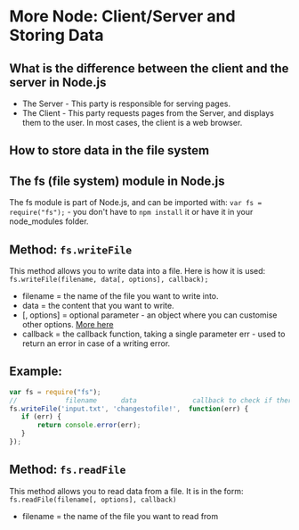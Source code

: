 # More Node: Client/Server and Storing Data

## What is the difference between the client and the server in Node.js
* The Server - This party is responsible for serving pages.
* The Client - This party requests pages from the Server, and displays them to the user. In most cases, the client is a web browser.

## How to store data in the file system

## The fs (file system) module in Node.js
The fs module is part of Node.js, and can be imported with: `var fs = require("fs");` - you don't have to `npm install` it or have it in your node_modules folder.

## Method: `fs.writeFile`
This method allows you to write data into a file. Here is how it is used:
`fs.writeFile(filename, data[, options], callback);`
* filename = the name of the file you want to write into.
* data = the content that you want to write.
* [, options] = optional parameter - an object where you can customise other options. [More here](https://nodejs.org/api/fs.html#fs_fs_writefile_file_data_options_callback)
* callback = the callback function, taking a single parameter err - used to return an error in case of a writing error.


## Example:
```javascript
var fs = require("fs");
//            filename      data              callback to check if there is an error
fs.writeFile('input.txt', 'changestofile!',  function(err) {
   if (err) {
       return console.error(err);
   }
});
```

## Method: `fs.readFile`
This method allows you to read data from a file. It is in the form:
`fs.readFile(filename[, options], callback)`
* filename = the name of the file you want to read from
